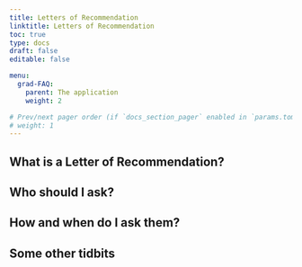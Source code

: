 ```yaml
---
title: Letters of Recommendation
linktitle: Letters of Recommendation
toc: true
type: docs
draft: false
editable: false

menu:
  grad-FAQ:
    parent: The application
    weight: 2

# Prev/next pager order (if `docs_section_pager` enabled in `params.toml`)
# weight: 1
---
```


## What is a Letter of Recommendation?

## Who should I ask?

## How and when do I ask them?

## Some other tidbits
